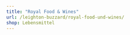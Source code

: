 ```yaml
---
title: "Royal Food & Wines"
url: /leighton-buzzard/royal-food-und-wines/
shop: Lebensmittel
---
```

